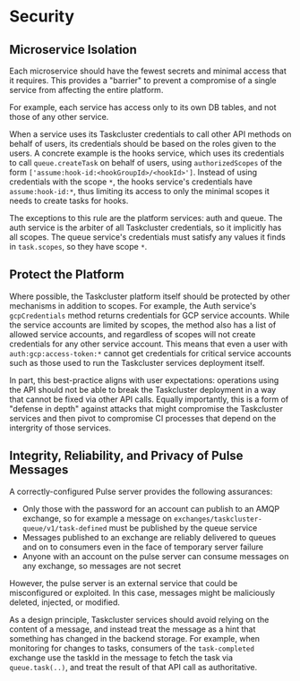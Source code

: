 # Security

## Microservice Isolation

Each microservice should have the fewest secrets and minimal access that it requires.
This provides a "barrier" to prevent a compromise of a single service from affecting the entire platform.

For example, each service has access only to its own DB tables, and not those of any other service.

When a service uses its Taskcluster credentials to call other API methods on behalf of users, its credentials should be based on the roles given to the users.
A concrete example is the hooks service, which uses its credentials to call `queue.createTask` on behalf of users, using `authorizedScopes` of the form `['assume:hook-id:<hookGroupId>/<hookId>']`.
Instead of using credentials with the scope `*`, the hooks service's credentials have `assume:hook-id:*`, thus limiting its access to only the minimal scopes it needs to create tasks for hooks.

The exceptions to this rule are the platform services: auth and queue.
The auth service is the arbiter of all Taskcluster credentials, so it implicitly has all scopes.
The queue service's credentials must satisfy any values it finds in `task.scopes`, so they have scope `*`.

## Protect the Platform

Where possible, the Taskcluster platform itself should be protected by other mechanisms in addition to scopes.
For example, the Auth service's `gcpCredentials` method returns credentials for GCP service accounts.
While the service accounts are limited by scopes, the method also has a list of allowed service accounts, and regardless of scopes will not create credentials for any other service account.
This means that even a user with `auth:gcp:access-token:*` cannot get credentials for critical service accounts such as those used to run the Taskcluster services deployment itself.

In part, this best-practice aligns with user expectations: operations using the API should not be able to break the Taskcluster deployment in a way that cannot be fixed via other API calls.
Equally importantly, this is a form of "defense in depth" against attacks that might compromise the Taskcluster services and then pivot to compromise CI processes that depend on the intergrity of those services.

## Integrity, Reliability, and Privacy of Pulse Messages

A correctly-configured Pulse server provides the following assurances:
 * Only those with the password for an account can publish to an AMQP exchange, so for example a message on `exchanges/taskcluster-queue/v1/task-defined` must be published by the queue service
 * Messages published to an exchange are reliably delivered to queues and on to consumers even in the face of temporary server failure
 * Anyone with an account on the pulse server can consume messages on any exchange, so messages are not secret

However, the pulse server is an external service that could be misconfigured or exploited.
In this case, messages might be maliciously deleted, injected, or modified.

As a design principle, Taskcluster services should avoid relying on the content of a message, and instead treat the message as a hint that something has changed in the backend storage.
For example, when monitoring for changes to tasks, consumers of the `task-completed` exchange use the taskId in the message to fetch the task via `queue.task(..)`, and treat the result of that API call as authoritative.

